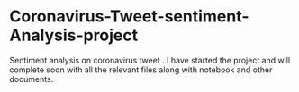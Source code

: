 # Coronavirus-Tweet-sentiment-Analysis-project
Sentiment analysis on coronavirus tweet . I have started the project and will complete soon with all the relevant files along with notebook and other documents. 
